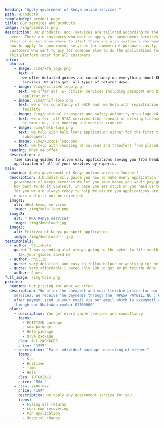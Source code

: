 ```yaml
---
heading: "Apply government of Kenya online services "
path: /products
templateKey: product-page
title: Our services and products
image: /img/products.png
description: Our products  and  services are tailored according to the customers
  needs. There are customers who want to apply for government services but are
  stuck or do not know where to start.there are also customers who want to learn
  how to apply for government services for commercial purposes.Lastly, there are
  customers who want to pay for someone else to do the applications for them.
  This platform cater for all customers
intro:
  blurbs:
    - image: /img/kra_logo.png
      text: >
        we offer detailed guides and consultancy on everything about KRA
        services .We also get  all types of returns done.
    - image: /img/ecitizen-logo.png
      text: we offer all  E- citizen services including passport and birth certificate
        applications
    - image: /img/nhif-logo.png
      text: we offer conultancy of NHIF and  we help with registration or change of
        facility.
    - image: /img/national-transport-and-safety-authority-ntsa-logo-e4f7dc41a9-seeklogo.com.png
      text: we offer  all NTSA services like renewal of driving licenses,application
        of smart DL, Test booking and vehicle transfer.
    - image: /img/helb-logo.png
      text: we help with Helb loans application either for the first time or
        subsequent.
    - image: /img/kuccps-logo.png
      text: we help with choosing of courses and transfers from placed institutions.
  heading: What we offer
  description: >
    Time saving guides to allow easy applications saving you from headaches,
    application of all of your services by experts.
main:
  heading: Apply government of Kenya online services Yourself
  description: Jihudumie will guide you how to make every application to access
    government of Kenya services.We let you save money you would pay guiding you
    how best to do it yourself. In case you get stuck or you need us to do it
    for you we are always ready to help.We ensure you applications are free of
    errors and will not be rejected.
  image1:
    alt: HELB Kenya services
    image: /img/helb-logo.png
  image2:
    alt: " KRA Kenya services"
    image: /img/download.jpg
  image3:
    alt: Ecitizen of Kenya passport application.
    image: /img/download-1-.jpg
testimonials:
  - author: Elizabeth
    quote: I was spending alot always going to the cyber to file monthly rent income
      tax,your guides saved me
  - author: Phillip
    quote: very detailed  and easy to follow,helped me applying for helb loan
  - quote: Very affordable i payed only 100 to get my p9 returns done
    author: James
full_image: /img/main.png
pricing:
  heading: Our pricing for What we offer
  description: "We offer the cheapest and most flexible prices for our guides and
    services. We receive the payments through the  MPESA PAYBILL NO : 00000 .
    After payment send us your email via our email which is xxx@gmail.com or
    through our WhatsApp number 07000000"
  plans:
    - description: You get every guide ,service and consultancy
      items:
        - ECITIZEN package
        - KRA package
        - Helb package
        - NTSA package
      plan: ALL PACKAGES
      price: "1000"
    - description: "Each individual package consisting of either:"
      items:
        - Kra
        - Ecitizen
        - Tims
        - Helb
      plan: TUTORIALS
      price: "500 "
    - plan: SERVICES
      price: "100"
      description: we apply any government service for you
      items:
        - Filing all returns
        - Lost KRA recovering
        - Pin application
        - Hospital change
---
```


